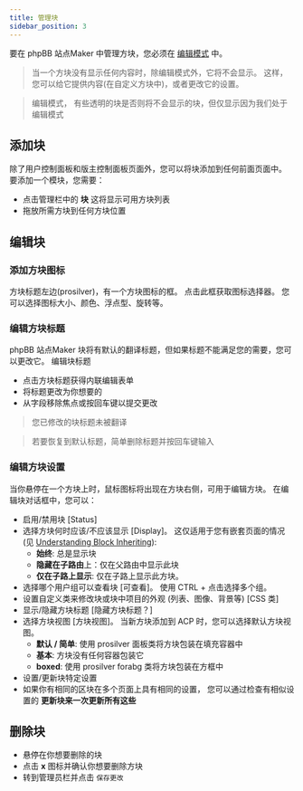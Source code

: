 ```yaml
---
title: 管理块
sidebar_position: 3
---
```


要在 phpBB 站点Maker 中管理方块，您必须在 [编辑模式](./overview#edit-mode) 中。

> 当一个方块没有显示任何内容时，除编辑模式外，它将不会显示。 这样，您可以给它提供内容(在自定义方块中)，或者更改它的设置。

> 编辑模式， 有些透明的块是否则将不会显示的块，但仅显示因为我们处于编辑模式

## 添加块
除了用户控制面板和版主控制面板页面外，您可以将块添加到任何前面页面中。 要添加一个模块，您需要：
* 点击管理栏中的 **块** 这将显示可用方块列表
* 拖放所需方块到任何方块位置

## 编辑块
### 添加方块图标
方块标题左边(prosilver)，有一个方块图标的框。 点击此框获取图标选择器。 您可以选择图标大小、颜色、浮点型、旋转等。

### 编辑方块标题
phpBB 站点Maker 块将有默认的翻译标题，但如果标题不能满足您的需要，您可以更改它。 编辑块标题
* 点击方块标题获得内联编辑表单
* 将标题更改为你想要的
* 从字段移除焦点或按回车键以提交更改

> 您已修改的块标题未被翻译

> 若要恢复到默认标题，简单删除标题并按回车键输入

### 编辑方块设置
当你悬停在一个方块上时，鼠标图标将出现在方块右侧，可用于编辑方块。 在编辑块对话框中，您可以：
- 启用/禁用块 [Status]
- 选择方块何时应该/不应该显示 [Display]。 这仅适用于您有嵌套页面的情况(见 [Understanding Block Inheriting](/docs/user/site/block-inheritance)):
    - **始终**: 总是显示块
    - **隐藏在子路由**上：仅在父路由中显示此块
    - **仅在子路上显示**: 仅在子路上显示此方块。
- 选择哪个用户组可以查看块 [可查看]。 使用 CTRL + 点击选择多个组。
- 设置自定义类来修改块或块中项目的外观 (列表、图像、背景等) [CSS 类]
- 显示/隐藏方块标题 [隐藏方块标题？]
- 选择方块视图 [方块视图]。 当新方块添加到 ACP 时，您可以选择默认方块视图。
    - **默认 / 简单**: 使用 prosilver 面板类将方块包装在填充容器中
    - **基本**: 方块没有任何容器包装它
    - **boxed**: 使用 prosilver forabg 类将方块包装在方框中
- 设置/更新块特定设置
- 如果你有相同的区块在多个页面上具有相同的设置， 您可以通过检查有相似设置的 **更新块来一次更新所有这些**

## 删除块
- 悬停在你想要删除的块
- 点击 **x** 图标并确认你想要删除方块
- 转到管理员栏并点击 `保存更改`
